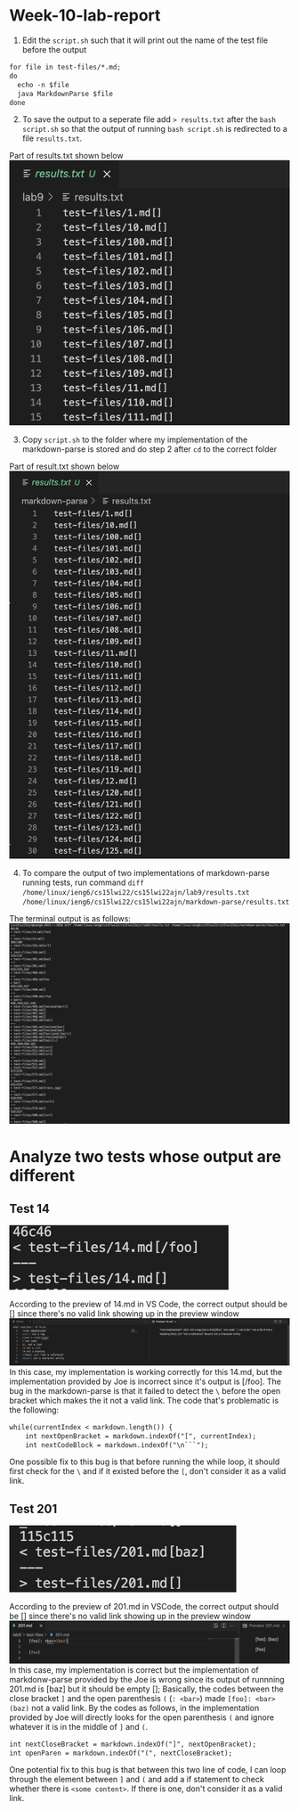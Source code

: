 # Week-10-lab-report

1. Edit the `script.sh` such that it will print out the name of the test file before the output

```
for file in test-files/*.md;
do
  echo -n $file
  java MarkdownParse $file
done
```

2. To save the output to a seperate file add `> results.txt` after the `bash script.sh` so that the output of running `bash script.sh`  is redirected to a file `results.txt`.

Part of results.txt shown below
![image](1.png)

3. Copy `script.sh` to the folder where my implementation of the markdown-parse is stored and do step 2 after `cd` to the correct folder

Part of result.txt shown below
![image](2.png)

4. To compare the output of two implementations of markdown-parse running tests, run command `diff /home/linux/ieng6/cs15lwi22/cs15lwi22ajn/lab9/results.txt /home/linux/ieng6/cs15lwi22/cs15lwi22ajn/markdown-parse/results.txt`

The terminal output is as follows:
![image](3.png)

# Analyze two tests whose output are different

## Test 14
![image](4.png)

According to the preview of 14.md in VS Code, the correct output should be [] since there's no valid link showing up in the preview window
![image](14.png)
In this case, my implementation is working correctly for this 14.md, but the implementation provided by Joe is incorrect since it's output is [/foo]. The bug in the markdown-parse is that it failed to detect the `\` before the open bracket which makes the it not a valid link. The code that's problematic is the following:
```
while(currentIndex < markdown.length()) {
    int nextOpenBracket = markdown.indexOf("[", currentIndex);
    int nextCodeBlock = markdown.indexOf("\n```");
```

One possible fix to this bug is that before running the while loop, it should first check for the `\` and if it existed before the `[`, don't consider it as a valid link.

## Test 201
![image](5.png)

According to the preview of 201.md in VSCode, the correct output should be [] since there's no valid link showing up in the preview window
![image](201.png)
In this case, my implementation is correct but the implementation of markdonw-parse provided by the Joe is wrong since its output of runnning 201.md is [baz] but it should be empty []; Basically, the codes between the close bracket `]` and the open parenthesis `(` (`: <bar>`) made `[foo]: <bar>(baz)` not a valid link. By the codes as follows, in the implementation provided by Joe will directly looks for the open parenthesis `(` and ignore whatever it is in the middle of `]` and `(`. 

```
int nextCloseBracket = markdown.indexOf("]", nextOpenBracket);
int openParen = markdown.indexOf("(", nextCloseBracket);
```

One potential fix to this bug is that between this two line of code, I can loop through the element between `]` and `(` and add a if statement to check whether there is `<some content>`. If there is one, don't consider it as a valid link.